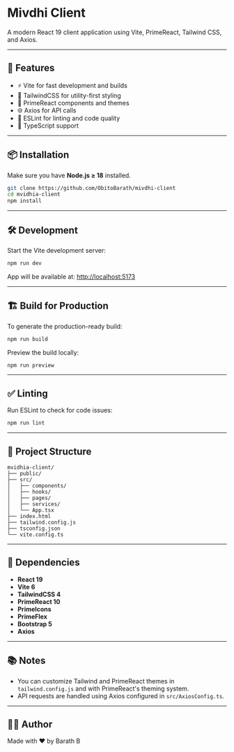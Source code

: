 
# Mivdhi Client

A modern React 19 client application using Vite, PrimeReact, Tailwind CSS, and Axios.

---

## 🚀 Features

- ⚡️ Vite for fast development and builds
- 🎨 TailwindCSS for utility-first styling
- 🧩 PrimeReact components and themes
- 🌐 Axios for API calls
- 🧼 ESLint for linting and code quality
- 🔧 TypeScript support

---

## 📦 Installation

Make sure you have **Node.js ≥ 18** installed.

```bash
git clone https://github.com/ObitoBarath/mivdhi-client
cd mvidhia-client
npm install
```

---

## 🛠️ Development

Start the Vite development server:

```bash
npm run dev
```

App will be available at: [http://localhost:5173](http://localhost:5173)

---

## 🏗️ Build for Production

To generate the production-ready build:

```bash
npm run build
```

Preview the build locally:

```bash
npm run preview
```

---

## ✅ Linting

Run ESLint to check for code issues:

```bash
npm run lint
```

---

## 📁 Project Structure

```
mvidhia-client/
├── public/
├── src/
│   ├── components/
│   ├── hooks/
│   ├── pages/
│   ├── services/
│   └── App.tsx
├── index.html
├── tailwind.config.js
├── tsconfig.json
└── vite.config.ts
```

---

## 🧩 Dependencies

- **React 19**
- **Vite 6**
- **TailwindCSS 4**
- **PrimeReact 10**
- **PrimeIcons**
- **PrimeFlex**
- **Bootstrap 5**
- **Axios**

---

## 📚 Notes

- You can customize Tailwind and PrimeReact themes in `tailwind.config.js` and with PrimeReact's theming system.
- API requests are handled using Axios configured in `src/AxiosConfig.ts`.

---

## 🧑‍💻 Author

Made with ❤️ by Barath B